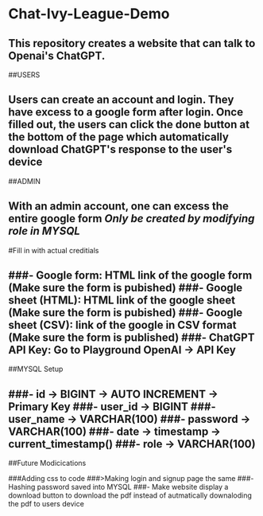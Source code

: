# Chat-Ivy-League-Demo

This repository creates a website that can talk to Openai's ChatGPT.
---------------------------------------------------------------------------------------------------------------------------------------------------
##USERS

Users can create an account and login.
They have excess to a google form after login.
Once filled out, the users can click the done button at the bottom of the page which automatically download ChatGPT's response to the user's device
---------------------------------------------------------------------------------------------------------------------------------------------------
##ADMIN

With an admin account, one can excess the entire google form
*Only be created by modifying role in MYSQL*
---------------------------------------------------------------------------------------------------------------------------------------------------
#Fill in with actual creditials

###- Google form: HTML link of the google form (Make sure the form is pubished)
###- Google sheet (HTML): HTML link of the google sheet (Make sure the form is pubished)
###- Google sheet (CSV): link of the google in CSV format (Make sure the form is published)
###- ChatGPT API Key: Go to Playground OpenAI -> API Key
---------------------------------------------------------------------------------------------------------------------------------------------------
##MYSQL Setup

###- id -> BIGINT -> AUTO INCREMENT -> Primary Key
###- user_id -> BIGINT
###- user_name -> VARCHAR(100)
###- password -> VARCHAR(100)
###- date -> timestamp -> current_timestamp()
###- role -> VARCHAR(100)
----------------------------------------------------------------------------------------------------------------------------------------------------

##Future Modicications

###Adding css to code
  ###>Making login and signup page the same
###- Hashing password saved into MYSQL
###- Make website display a download button to download the pdf instead of autmatically downaloding the pdf to users device
